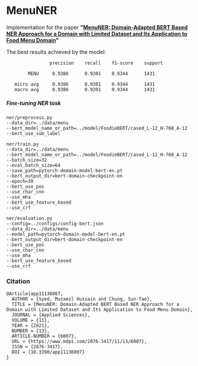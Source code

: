 # MenuNER

Implementation for the paper <b>"[MenuNER: Domain-Adapted BERT Based NER Approach for a Domain with Limited Dataset and Its Application to Food Menu Domain](https://www.mdpi.com/2076-3417/11/13/6007)"</b>

The best results achieved by the model:

                    precision    recall    f1-score    support

            MENU     0.9386      0.9301    0.9344      1431

       micro avg     0.9386      0.9301    0.9344      1431
       macro avg     0.9386      0.9301    0.9344      1431
       
<h5>Fine-tuning NER task</h5>
        
    ner/preprocess.py 
    --data_dir=../data/menu 
    --bert_model_name_or_path=../model/FoodieBERT/cased_L-12_H-768_A-12 
    --bert_use_sub_label
    
    ner/train.py 
    --data_dir=../data/menu 
    --bert_model_name_or_path=../model/FoodieBERT/cased_L-12_H-768_A-12
    --batch_size=32 
    --eval_batch_size=64 
    --save_path=pytorch-domain-model-bert-en.pt
    --bert_output_dir=bert-domain-checkpoint-en
    --epoch=30
    --bert_use_pos
    --use_char_cnn
    --use_mha
    --bert_use_feature_based
    --use_crf
    
    ner/evaluation.py 
    --config=../configs/config-bert.json
    --data_dir=../data/menu
    --model_path=pytorch-domain-model-bert-en.pt
    --bert_output_dir=bert-domain-checkpoint-en
    --bert_use_pos
    --use_char_cnn
    --use_mha
    --bert_use_feature_based
    --use_crf

### Citation

```
@Article{app11136007,
  AUTHOR = {Syed, Muzamil Hussain and Chung, Sun-Tae},
  TITLE = {MenuNER: Domain-Adapted BERT Based NER Approach for a Domain with Limited Dataset and Its Application to Food Menu Domain},
  JOURNAL = {Applied Sciences},
  VOLUME = {11},
  YEAR = {2021},
  NUMBER = {13},
  ARTICLE-NUMBER = {6007},
  URL = {https://www.mdpi.com/2076-3417/11/13/6007},
  ISSN = {2076-3417},
  DOI = {10.3390/app11136007}
}
```
